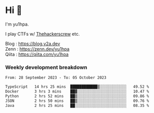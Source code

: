 # Hi 👋

I'm yu1hpa.

I play CTFs w/ [Thehackerscrew](https://www.thehackerscrew.team/) etc.

Blog : https://blog.y2a.dev  
Zenn : https://zenn.dev/yu1hpa  
Qiita : https://qiita.com/yu1hpa  

### Weekly development breakdown

<!--START_SECTION:waka-->

```txt
From: 28 September 2023 - To: 05 October 2023

TypeScript   14 hrs 25 mins  ████████████▒░░░░░░░░░░░░   49.52 %
Docker       3 hrs 3 mins    ██▓░░░░░░░░░░░░░░░░░░░░░░   10.47 %
Python       2 hrs 52 mins   ██▒░░░░░░░░░░░░░░░░░░░░░░   09.86 %
JSON         2 hrs 50 mins   ██▒░░░░░░░░░░░░░░░░░░░░░░   09.76 %
Java         2 hrs 25 mins   ██░░░░░░░░░░░░░░░░░░░░░░░   08.35 %
```

<!--END_SECTION:waka-->

